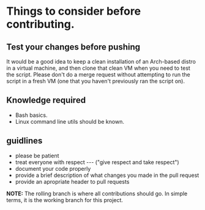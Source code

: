 # Things to consider before contributing.

## Test your changes before pushing

It would be a good idea to keep a clean installation of an Arch-based distro in a virtual machine, and then clone that clean VM when you need to test the script. Please don\'t do a merge request without attempting to run the script in a fresh VM (one that you haven\'t previously ran the script on).

## Knowledge required

- Bash basics.
- Linux command line utils should be known.

## guidlines

- please be patient
- treat everyone with respect --- (\"give respect and take respect\")
- document your code properly
- provide a brief description of what changes you made in the pull
  request
- provide an apropriate header to pull requests

**NOTE:** The rolling branch is where all contributions should go. In simple terms, it is the working branch for this project.

